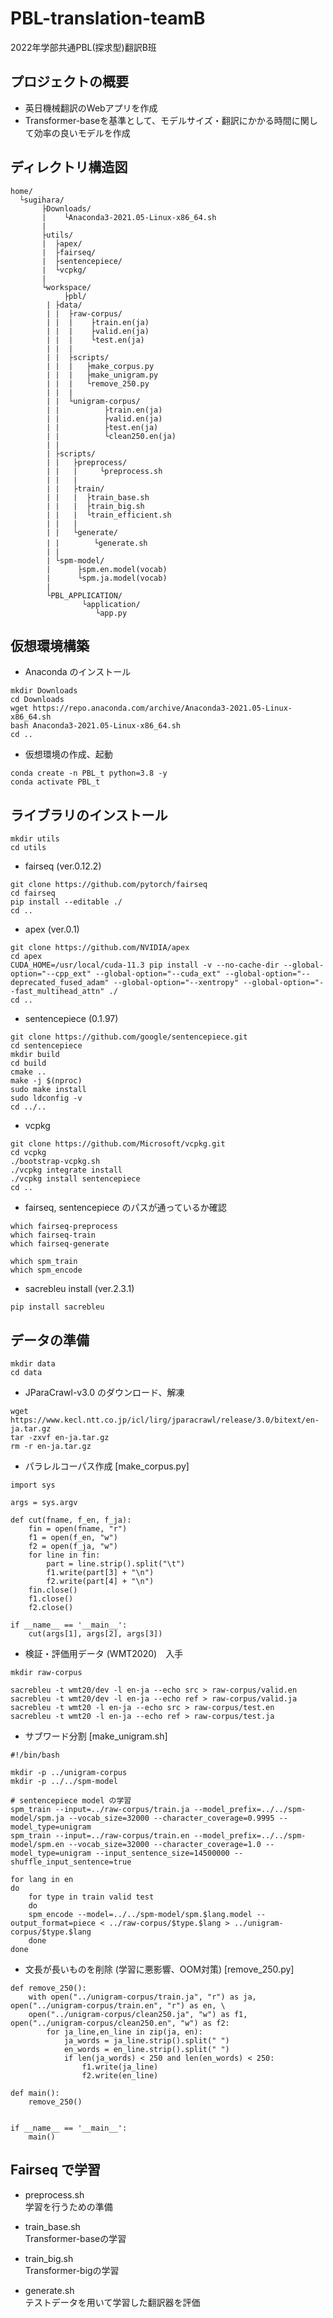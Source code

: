 # PBL-translation-teamB
2022年学部共通PBL(探求型)翻訳B班

## プロジェクトの概要
- 英日機械翻訳のWebアプリを作成  
- Transformer-baseを基準として、モデルサイズ・翻訳にかかる時間に関して効率の良いモデルを作成

## ディレクトリ構造図

~~~
home/  
  └sugihara/  
       ├Downloads/  
       |    └Anaconda3-2021.05-Linux-x86_64.sh  
       |
       ├utils/  
       |  ├apex/  
       |  ├fairseq/  
       |  ├sentencepiece/  
       |  └vcpkg/  
       |
       └workspace/  
            ├pbl/  
	    | ├data/  
	    | |  ├raw-corpus/  
	    | |  |    ├train.en(ja)  
	    | |  |    ├valid.en(ja)  
	    | |  |    └test.en(ja)  
	    | |  |
	    | |  ├scripts/  
	    | |  |   ├make_corpus.py  
	    | |  |   ├make_unigram.py  
	    | |  |   └remove_250.py  
	    | |  |
	    | |  └unigram-corpus/  
	    | |          ├train.en(ja)  
	    | |          ├valid.en(ja)  
	    | |          ├test.en(ja)  
	    | |          └clean250.en(ja)  
	    | |
	    | ├scripts/  
	    | |   ├preprocess/  
	    | |   |     └preprocess.sh  
	    | |   |
	    | |   ├train/  
	    | |   |  ├train_base.sh  
	    | |   |  ├train_big.sh  
	    | |   |  └train_efficient.sh  
	    | |   |
	    | |   └generate/  
	    | |   　   └generate.sh  
	    | |
	    | └spm-model/  
	    |      ├spm.en.model(vocab)  
	    |      └spm.ja.model(vocab)  
	    |
	    └PBL_APPLICATION/ 
	            └application/  
		           └app.py  
~~~
       
## 仮想環境構築
- Anaconda のインストール
~~~
mkdir Downloads
cd Downloads
wget https://repo.anaconda.com/archive/Anaconda3-2021.05-Linux-x86_64.sh
bash Anaconda3-2021.05-Linux-x86_64.sh
cd ..
~~~

- 仮想環境の作成、起動
~~~
conda create -n PBL_t python=3.8 -y
conda activate PBL_t
~~~

## ライブラリのインストール
~~~
mkdir utils
cd utils
~~~
- fairseq (ver.0.12.2)
~~~
git clone https://github.com/pytorch/fairseq
cd fairseq
pip install --editable ./
cd ..
~~~

- apex (ver.0.1)
~~~
git clone https://github.com/NVIDIA/apex
cd apex
CUDA_HOME=/usr/local/cuda-11.3 pip install -v --no-cache-dir --global-option="--cpp_ext" --global-option="--cuda_ext" --global-option="--deprecated_fused_adam" --global-option="--xentropy" --global-option="--fast_multihead_attn" ./
cd ..
~~~

- sentencepiece (0.1.97)
~~~
git clone https://github.com/google/sentencepiece.git 
cd sentencepiece
mkdir build
cd build
cmake ..
make -j $(nproc)
sudo make install
sudo ldconfig -v
cd ../..
~~~

- vcpkg
~~~
git clone https://github.com/Microsoft/vcpkg.git
cd vcpkg
./bootstrap-vcpkg.sh
./vcpkg integrate install
./vcpkg install sentencepiece
cd ..
~~~

- fairseq, sentencepiece のパスが通っているか確認
~~~
which fairseq-preprocess
which fairseq-train
which fairseq-generate

which spm_train
which spm_encode
~~~

- sacrebleu install (ver.2.3.1)
~~~
pip install sacrebleu
~~~

## データの準備
~~~
mkdir data
cd data
~~~

- JParaCrawl-v3.0 のダウンロード、解凍
~~~
wget https://www.kecl.ntt.co.jp/icl/lirg/jparacrawl/release/3.0/bitext/en-ja.tar.gz
tar -zxvf en-ja.tar.gz
rm -r en-ja.tar.gz
~~~

- パラレルコーパス作成 [make_corpus.py]
~~~
import sys

args = sys.argv

def cut(fname, f_en, f_ja):
    fin = open(fname, "r")
    f1 = open(f_en, "w")
    f2 = open(f_ja, "w")
    for line in fin:
        part = line.strip().split("\t")
        f1.write(part[3] + "\n")
        f2.write(part[4] + "\n")       
    fin.close()
    f1.close()
    f2.close()

if __name__ == '__main__':
    cut(args[1], args[2], args[3])
~~~

- 検証・評価用データ (WMT2020)　入手
~~~
mkdir raw-corpus

sacrebleu -t wmt20/dev -l en-ja --echo src > raw-corpus/valid.en
sacrebleu -t wmt20/dev -l en-ja --echo ref > raw-corpus/valid.ja
sacrebleu -t wmt20 -l en-ja --echo src > raw-corpus/test.en
sacrebleu -t wmt20 -l en-ja --echo ref > raw-corpus/test.ja
~~~

- サブワード分割 [make_unigram.sh]
~~~
#!/bin/bash

mkdir -p ../unigram-corpus
mkdir -p ../../spm-model

# sentencepiece model の学習
spm_train --input=../raw-corpus/train.ja --model_prefix=../../spm-model/spm.ja --vocab_size=32000 --character_coverage=0.9995 --model_type=unigram
spm_train --input=../raw-corpus/train.en --model_prefix=../../spm-model/spm.en --vocab_size=32000 --character_coverage=1.0 --model_type=unigram --input_sentence_size=14500000 --shuffle_input_sentence=true

for lang in en
do
    for type in train valid test
    do
    spm_encode --model=../../spm-model/spm.$lang.model --output_format=piece < ../raw-corpus/$type.$lang > ../unigram-corpus/$type.$lang
    done
done
~~~

- 文長が長いものを削除 (学習に悪影響、OOM対策) [remove_250.py]
~~~
def remove_250():
    with open("../unigram-corpus/train.ja", "r") as ja, open("../unigram-corpus/train.en", "r") as en, \
    open("../unigram-corpus/clean250.ja", "w") as f1, open("../unigram-corpus/clean250.en", "w") as f2:
        for ja_line,en_line in zip(ja, en):
            ja_words = ja_line.strip().split(" ")
            en_words = en_line.strip().split(" ")
            if len(ja_words) < 250 and len(en_words) < 250:
                f1.write(ja_line)
                f2.write(en_line)

def main():
    remove_250()


if __name__ == '__main__':
    main()
~~~

## Fairseq で学習
- preprocess.sh  
学習を行うための準備

- train_base.sh  
Transformer-baseの学習

- train_big.sh  
Transformer-bigの学習

- generate.sh  
テストデータを用いて学習した翻訳器を評価

